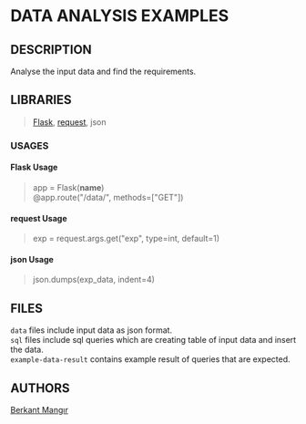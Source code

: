 # DATA ANALYSIS EXAMPLES
## DESCRIPTION
Analyse the input data and find the requirements.
## LIBRARIES
>[Flask](https://pypi.org/project/Flask/), [request](https://pypi.org/project/requests/), json
### USAGES
#### Flask Usage 
>app = Flask(__name__)<br>
@app.route("/data/", methods=["GET"])<br>
#### request Usage
>exp = request.args.get("exp", type=int, default=1)
#### json Usage
> json.dumps(exp_data, indent=4)
## FILES
`data`
files include input data as json format.<br>
`sql`
files include sql queries which are creating table of input data and insert the data.<br>
`example-data-result`
contains example result of queries that are expected.<br>
## AUTHORS
[Berkant Mangır](https://www.linkedin.com/in/berkant-mang%C4%B1r-47b939221/)